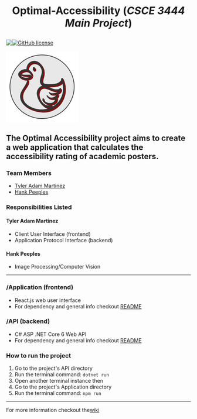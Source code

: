 # <p align="center"> Optimal-Accessibility (*CSCE 3444 Main Project*)

<p align="center" style="display: flex;" >
<img src="https://visitor-badge.glitch.me/badge?page_id=tyleradammartinez.Optimal-Accessibility" />
 <a href="https://github.com/TylerAdamMartinez/Optimal-Accessibility/blob/main/LICENSE"><img alt="GitHub license" src="https://img.shields.io/github/license/TylerAdamMartinez/Optimal-Accessibility"></a>
 </p>


<p align="center" style="display: flex;" >
<img alt="Optimal-Accessibility-Logo" src="https://github.com/TylerAdamMartinez/Optimal-Accessibility/blob/main/Application/src/Components/Optimal-Accessibility-Logo.png" />
 </p>

The Optimal Accessibility project aims to create a web application that calculates the accessibility rating of academic posters.
---

### Team Members
- [Tyler Adam Martinez](https://github.com/TylerAdamMartinez/)
- [Hank Peeples](https://github.com/hankpeeples)

### Responsibilities Listed
#### Tyler Adam Martinez
* Client User Interface (frontend)
* Application Protocol Interface (backend)

#### Hank Peeples
* Image Processing/Computer Vision

---

### /Application (frontend)
* React.js web user interface
* For dependency and general info checkout <a href="https://github.com/TylerAdamMartinez/Optimal-Accessibility/tree/GeneratePdfReport/Application#readme">README</a>

### /API (backend)
* C# ASP .NET Core 6 Web API
* For dependency and general info checkout <a href="https://github.com/TylerAdamMartinez/Optimal-Accessibility/tree/GeneratePdfReport/API#readme">README</a>


### How to run the project
1. Go to the project's API directory
2. Run the terminal command: `dotnet run`
3. Open another terminal instance then
4. Go to the project's Application directory
5. Run the terminal command: `npm run`

---

<p align="center" style="display: flex;" > For more information checkout the <a href="https://github.com/TylerAdamMartinez/Optimal-Accessibility/wiki">wiki</a></p>
